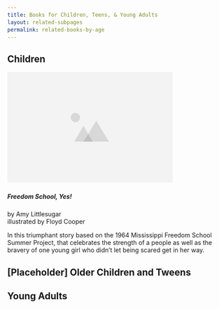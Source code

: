 ```yaml
---
title: Books for Children, Teens, & Young Adults
layout: related-subpages
permalink: related-books-by-age
---
```


<!-- Headings, Containers Separated by Age Group, Cards within Containers -->

<!-- Potentially for YA group; 14+ and then button link to related-books? -->

<!-- This page appears to be meant for children and teens, while the other books page appears to be for adults. How should this be handled? -->

<h2>Children</h2>
<div class="card width-100 border-0 mb-2 bg-transparent">
    <img src="/assets/images/placeholder.png" class="card-img-top" alt="...">
    <div class="card-body">
        <h5 class="card-title">Freedom School, Yes!</h5>
        <div class="card-text">
            <div class="auth-ill">by Amy Littlesugar</div>
            <div class="auth-ill">illustrated by Floyd Cooper</div>
            <p>In this triumphant story based on the 1964 Mississippi Freedom School Summer Project, that celebrates the strength of a people as well as the bravery of one young girl who didn’t let being scared get in her way.</p>
        </div>
    </div>
</div>

<h2>[Placeholder] Older Children and Tweens</h2>

<h2>Young Adults</h2>
